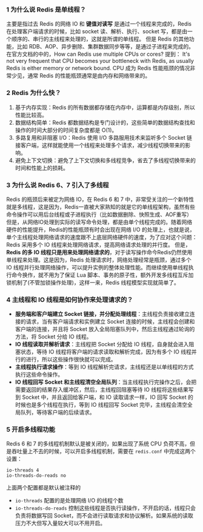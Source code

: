 ### 1 为什么说 Redis 是单线程？
主要是指过去 Redis 的网络 IO 和 **键值对读写** 是通过一个线程来完成的，Redis 在处理客户端请求的时候，比如 socket 读、解析、执行、socket 写，都是由一个顺序的、串行的主线程来处理的，这就是所谓的单线程。
但是 Redis 的其他功能，比如 RDB、AOP、异步删除、集群数据同步等等，是通过子进程来完成的。
在官方文档的中的，How can Redis use multiple CPUs or cores? 提到：
It's not very frequent that CPU becomes your bottleneck with Redis, as usually Redis is either memory or network bound.
CPU 成为 Redis 性能瓶颈的情况非常少见，通常 Redis 的性能瓶颈通常是由内存和网络带来的。
### 2 Redis 为什么快？
1. 基于内存实现：Redis 的所有数据都存储在内存中，运算都是内存级别，所以性能比较高。
2. 数据结构简单：Redis 都数据结构是专门设计的，这些简单的数据结构查找和操作的时间大部分的时间复杂度都是 O(1)。
3. 多路复用和非阻塞 I/O：Redis 使用 I/O 多路服用技术来监听多个 Socket 链接客户端，这样就能使用一个线程来处理多个请求，减少线程切换带来的影响。
4. 避免上下文切换：避免了上下文切换和多线程竞争，省去了多线程切换带来的时间和性能上的损耗。
### 3 为什么说 Redis 6、7 引入了多线程
Redis 的瓶颈后来被定为网络 IO，在 Redis 6 和 7 中，非常受关注的一个新特性就是多线程，这是因为，Redis一直被大家熟知的就是它的单线程架构，虽然有些命令操作可以用后台线程或子进程执行（比如数据删除、快照生成、AOF重写）但是，从网络IO处理到实际的读写命令处理，都是由单个线程完成的。随着网络硬件的性能提升，Redis的性能瓶颈有时会出现在网络 I/O 的处理上，也就是说，单个主线程处理网络请求的速度跟不上底层网络硬件的速度，为了应对这个问题：Redis 采用多个 IO 线程来处理网络请求，提高网络请求处理的并行度。
但是，**Redis 的多 IO 线程只是用来处理网络请求的**，对于读写操作命今Redis仍然使用单线程来处理。这是因为，Redis 处理请求时，网络处理经常是瓶颈，通过多个 IO 线程并行处理网络操作，可以提升实例的整体处理性能。而继续使用单线程执行命今换作，就不用为了保证 Lua 脚本、事务的原子性，额外开发多线程互斥加锁机制了(不管加锁操作处理)，这样一来，Redis 线程模型实现就简单了。
### 4 主线程和 IO 线程是如何协作来处理请求的？
- **服务端和客户端建立 Socket 链接，并分配处理线程**：主线程负责接收建立连接的请求，当有客户端请求和实例建立 Socket 连接的时候，主线程会创建和客户端的连接，并且将 Socket 放入全局阻塞队列中，然后主线程通过轮询的方法，将 Socket 分给 IO 线程。
- **IO  线程读取并解析请求**：主线程把 Socket 分配给 IO 线程，自身就会进入阻塞状态，等待 IO 线程将客户端的请求读取和解析完成，因为有多个 IO 线程并行的进行，所以这些操作很快就可以完成。
- **主线程执行请求操作**：等到 IO 线程解析完请求，主线程还是以单线程的方式执行这些命令操作。
- **IO 线程回写 Socket 和主线程清空全局队列**：当主线程执行完操作之后，会把需要返回的结果存入缓冲区，然后，主线程回阻塞等待 IO 线程将这些结果写到 Socket 中，并且返回给客户端，和 IO 读取请求一样，IO 回写 Socket 的时候也是多个线程在执行，等到 IO 线程回写 Socket 完毕，主线程会清空全局队列，等待客户端的后续请求。
### 5 开启多线程功能
Redis 6 和 7 的多线程机制默认是被关闭的，如果出现了系统 CPU 负荷不高，但是吞吐量上不去的时候，可以开启多线程机制，需要在 `redis.conf` 中完成这两个设置：
```
io-threads 4
io-threads-do-reads no
```
上面两个配置都是默认被注释的
- `io-threads` 配置的是处理网络 I/O 的线程个数
- `io-threads-do-reads` 控制这些线程是否执行读操作，不开启的话，线程只会负责将数据写回 Socket，而不会进行读取请求和协议解析。如果系统的读取压力不大但写入量较大可以不用开启。